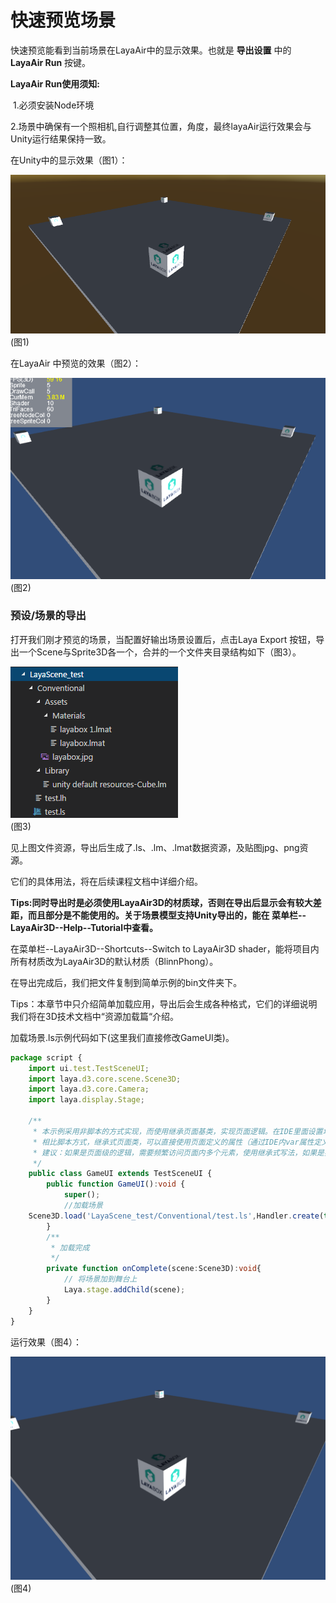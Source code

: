 # 快速预览场景

快速预览能看到当前场景在LayaAir中的显示效果。也就是 **导出设置** 中的 **LayaAir Run** 按键。

**LayaAir Run使用须知:**

​	1.必须安装Node环境

​         2.场景中确保有一个照相机,自行调整其位置，角度，最终layaAir运行效果会与Unity运行结果保持一致。

在Unity中的显示效果（图1）：

![](img/1.png)<br>(图1)

在LayaAir 中预览的效果（图2）：

![](img/2.png)<br>(图2)

### 预设/场景的导出

打开我们刚才预览的场景，当配置好输出场景设置后，点击Laya Export 按钮，导出一个Scene与Sprite3D各一个，合并的一个文件夹目录结构如下（图3）。

![](img/3.png)<br>(图3)

见上图文件资源，导出后生成了.ls、.lm、.lmat数据资源，及贴图jpg、png资源。

它们的具体用法，将在后续课程文档中详细介绍。

**Tips:同时导出时是必须使用LayaAir3D的材质球，否则在导出后显示会有较大差距，而且部分是不能使用的。关于场景模型支持Unity导出的，能在 菜单栏--LayaAir3D--Help--Tutorial中查看。**

在菜单栏--LayaAir3D--Shortcuts--Switch to LayaAir3D shader，能将项目内所有材质改为LayaAir3D的默认材质（BlinnPhong）。

在导出完成后，我们把文件复制到简单示例的bin文件夹下。

Tips：本章节中只介绍简单加载应用，导出后会生成各种格式，它们的详细说明我们将在3D技术文档中“资源加载篇“介绍。

加载场景.ls示例代码如下(这里我们直接修改GameUI类)。

```typescript
package script {
    import ui.test.TestSceneUI;
	import laya.d3.core.scene.Scene3D;
	import laya.d3.core.Camera;
	import laya.display.Stage;
	
	/**
	 * 本示例采用非脚本的方式实现，而使用继承页面基类，实现页面逻辑。在IDE里面设置场景的Runtime属性即可和场景进行关联
	 * 相比脚本方式，继承式页面类，可以直接使用页面定义的属性（通过IDE内var属性定义），比如this.tipLbll，this.scoreLbl，具有代码提示效果
	 * 建议：如果是页面级的逻辑，需要频繁访问页面内多个元素，使用继承式写法，如果是独立小模块，功能单一，建议用脚本方
	 */
	public class GameUI extends TestSceneUI {
		public function GameUI():void {
			super();
			//加载场景
	Scene3D.load('LayaScene_test/Conventional/test.ls',Handler.create(this,onComplete))
		}
		/**
		 * 加载完成
		 */
		private function onComplete(scene:Scene3D):void{
			// 将场景加到舞台上
			Laya.stage.addChild(scene);
		}
	}
}
```

运行效果（图4）：

![](img/4.png)<br>(图4)